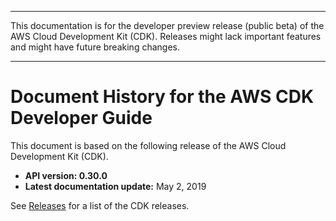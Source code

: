 --------

This documentation is for the developer preview release \(public beta\) of the AWS Cloud Development Kit \(CDK\)\. Releases might lack important features and might have future breaking changes\.

--------

# Document History for the AWS CDK Developer Guide<a name="doc-history"></a>

This document is based on the following release of the AWS Cloud Development Kit \(CDK\)\.
+ **API version: 0\.30\.0**
+ **Latest documentation update:** May 2, 2019

See [Releases](https://github.com/awslabs/aws-cdk/releases) for a list of the CDK releases\.